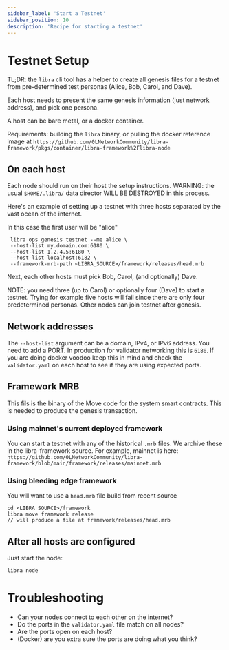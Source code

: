```yaml
---
sidebar_label: 'Start a Testnet'
sidebar_position: 10
description: 'Recipe for starting a testnet'
---
```


# Testnet Setup

TL;DR: the `libra` cli tool has a helper to create all genesis files for a testnet from pre-determined test personas (Alice, Bob, Carol, and Dave).

Each host needs to present the same genesis information (just network address), and pick one persona.

A host can be bare metal, or a docker container.

Requirements: building the `libra` binary, or pulling the docker reference image at `https://github.com/0LNetworkCommunity/libra-framework/pkgs/container/libra-framework%2Flibra-node`

## On each host

Each node should run on their host the setup instructions.
WARNING: the usual `$HOME/.libra/` data director WILL BE DESTROYED in this process.

Here's an example of setting up a testnet with three hosts separated by the vast ocean of the internet.

In this case the first user will be "alice"
```
 libra ops genesis testnet --me alice \
 --host-list my.domain.com:6180 \
 --host-list 1.2.4.5:6180 \
 --host-list localhost:6182 \
 --framework-mrb-path <LIBRA_SOURCE>/framework/releases/head.mrb
```

Next, each other hosts must pick Bob, Carol, (and optionally) Dave.

NOTE: you need three (up to Carol) or optionally four (Dave) to start a testnet. Trying for example five hosts will fail since there are only four predetermined personas. Other nodes can join testnet after genesis.

## Network addresses

The `--host-list` argument can be a domain, IPv4, or IPv6 address. You need to add a PORT. In production for validator networking this is `6180`. If you are doing docker voodoo keep this in mind and check the `validator.yaml` on each host to see if they are using expected ports.

## Framework MRB
This fils is the binary of the Move code for the system smart contracts. This is needed to produce the genesis transaction.

### Using mainnet's current deployed framework
You can start a testnet with any of the historical `.mrb` files. We archive these in the libra-framework source.
For example, mainnet is here: `https://github.com/0LNetworkCommunity/libra-framework/blob/main/framework/releases/mainnet.mrb`


### Using bleeding edge framework
You will want to use a `head.mrb` file build from recent source
```
cd <LIBRA SOURCE>/framework
libra move framework release
// will produce a file at framework/releases/head.mrb
```

## After all hosts are configured

Just start the node:

```
libra node

```

# Troubleshooting
-  Can your nodes connect to each other on the internet?
- Do the ports in the `validator.yaml` file match on all nodes?
- Are the ports open on each host?
- (Docker) are you extra sure the ports are doing what you think?
